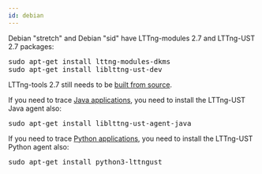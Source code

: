 ```yaml
---
id: debian
---
```


Debian "stretch" and Debian "sid" have LTTng-modules 2.7 and
LTTng-UST 2.7 packages:

<pre class="term">
sudo apt-get install lttng-modules-dkms
sudo apt-get install liblttng-ust-dev
</pre>

LTTng-tools 2.7 still needs to be
[built from source](#doc-building-from-source).

If you need to trace [Java applications](#doc-java-application), you
need to install the LTTng-UST Java agent also:

<pre class="term">
sudo apt-get install liblttng-ust-agent-java
</pre>

If you need to trace [Python applications](#doc-python-application),
you need to install the LTTng-UST Python agent also:

<pre class="term">
sudo apt-get install python3-lttngust
</pre>
